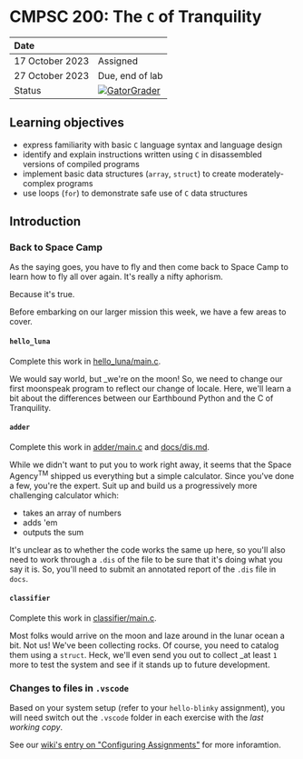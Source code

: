 # CMPSC 200: The `C` of Tranquility

| Date              |          |
|:------------------|:---------|
| 17 October 2023 | Assigned  |
| 27 October 2023| Due, end of lab       |
| Status           | [![GatorGrader](../../actions/workflows/main.yml/badge.svg)](../../actions/workflows/main.yml) |


## Learning objectives

* express familiarity with basic `C` language syntax and language design
* identify and explain instructions written using `C` in disassembled versions of compiled programs
* implement basic data structures (`array`, `struct`) to create moderately-complex programs
* use loops (`for`) to demonstrate safe use of `C` data structures

## Introduction

### Back to Space Camp

As the saying goes, you have to fly and then come back to Space Camp to learn how to fly all over again. It's really a nifty aphorism.

Because it's true.

Before embarking on our larger mission this week, we have a few areas to cover.

#### `hello_luna`

Complete this work in [hello_luna/main.c](hello_luna/main.c).

We would say world, but _we're on the moon! So, we need to change our first moonspeak program to reflect our change of locale. Here, we'll learn a bit about the differences between our Earthbound Python and the C of Tranquility.

#### `adder`

Complete this work in [adder/main.c](adder/main.c) and [docs/dis.md](docs/dis.md).

While we didn't want to put you to work right away, it seems that the Space Agency<sup>TM</sup> shipped us everything but a simple calculator. Since you've done a few, you're the expert. Suit up and build us a progressively more challenging calculator which:

* takes an array of numbers
* adds 'em
* outputs the sum

It's unclear as to whether the code works the same up here, so you'll also need to work through a `.dis` of the file to be sure that it's doing what you say it is. So, you'll need to submit an annotated report of the `.dis` file in `docs`.

#### `classifier`

Complete this work in [classifier/main.c](classifier/main.c).

Most folks would arrive on the moon and laze around in the lunar ocean a bit. Not us! We've been collecting rocks. Of course, you need to catalog them using a `struct`. Heck, we'll even send you out to collect _at least `1` more to test the system and see if it stands up to future development.

### Changes to files in `.vscode`

Based on your system setup (refer to your `hello-blinky` assignment), you will need switch out the `.vscode` folder in each exercise with the _last working copy_.

See our [wiki's entry  on "Configuring Assignments"](https://github.com/allegheny-college-cmpsc-200-fall-2023/course-materials/wiki/03-Configuring-Assignments)
for more inforamtion.
